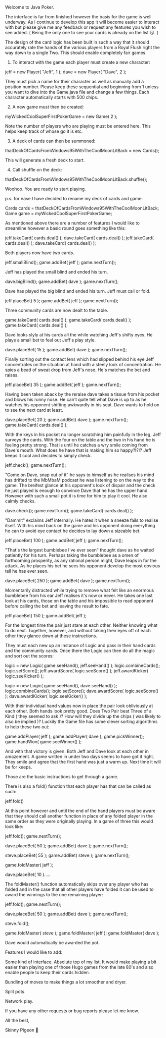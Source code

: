 Welcome to Java Poker.

The interface is far from finished however the basis for the game is well underway. As I continue to develop this app it will become easier to interact with but please give me any feedback or request any features you wish to see added. ( Being the only one to see your cards is already on the list 😏. )

The design of the card logic has been built in such a way that it should accurately rate the hands of the various players from a Royal Flush right the way down to a single Two. This should enable completely fair games.

1. To interact with the game each player must create a new character:


  jeff = new Player( "Jeff", 1 );
  dave = new Player( "Dave", 2 );


They must pick a name for their character as well as manually add a position number. Please keep these sequential and beginning from 1 unless you want to dive into the Game.java file and change a few things. Each character automatically starts with 500 chips.

2. A new game must then be created:


  myWickedCoolSuperFirstPokerGame = new Game( 2 );


Note the number of players who are playing must be entered here. This helps keep track of whose go it is etc.

3. A deck of cards can then be summoned:


  thatDeckOfCardsFromWindows95WithTheCoolMoonLitBack = new Cards();


This will generate a fresh deck to start.

4. Call shuffle on the deck:


  thatDeckOfCardsFromWindows95WithTheCoolMoonLitBack.shuffle();


Woohoo. You are ready to start playing.

p.s. for ease I have decided to rename my deck of cards and game:


  Cards cards = thatDeckOfCardsFromWindows95WithTheCoolMoonLitBack;
  Game game = myWickedCoolSuperFirstPokerGame;


As mentioned above there are a number of features I would like to streamline however a basic round goes something like this:


  jeff.takeCard( cards.deal() );
  dave.takeCard( cards.deal() );
  jeff.takeCard( cards.deal() );
  dave.takeCard( cards.deal() );


Both players now have two cards.


  jeff.smallBlind();
  game.addBet( jeff );
  game.nextTurn();


Jeff has played the small blind and ended his turn.  


  dave.bigBlind();
  game.addBet( dave );
  game.nextTurn();


Dave has played the big blind and ended his turn. Jeff must call or fold.


  jeff.placeBet( 5 );
  game.addBet( jeff );
  game.nextTurn();


Three community cards are now dealt to the table.


  game.takeCard( cards.deal() );
  game.takeCard( cards.deal() );
  game.takeCard( cards.deal() );


Dave looks slyly at his cards all the while watching Jeff's shifty eyes. He plays a small bet to feel out Jeff's play style.


  dave.placeBet( 15 );
  game.addBet( dave );
  game.nextTurn();


Finally sorting out the contact lens which had slipped behind his eye Jeff concentrates on the situation at hand with a steely look of concentration. He spies a bead of sweat drop from Jeff's nose. He's matches the bet and raises. 


  jeff.placeBet( 35 );
  game.addBet( jeff );
  game.nextTurn();


Having been taken aback by the reraise dave takes a tissue from his pocket and blows his runny nose. He can't quite tell what Dave is up to as he watches his opponent shifting awkwardly in his seat. Dave wants to hold on to see the next card at least.


  dave.placeBet( 20 );
  game.addBet( dave );
  game.nextTurn();
  game.takeCard( cards.deal() );


With the keys in his pocket no longer scratching him painfully in the leg, Jeff surveys the cards. With the four on the table and the two in his hand he is feeling pretty strong. That is until he catches a wry smile coming from Dave's mouth. What does he have that is making him so happy?!?!? Jeff keeps it cool and decides to simply check.


  jeff.check();
  game.nextTurn();


"Come on Dave, snap out of it" he says to himself as he realises his mind has drifted to the MbMbaM podcast he was listening to on the way to the game. The breifest glance at his opponent's look of dispair and the check he just played is enough to convince Dave that he has the upper hand. However with such a small pot it is time for him to play it cool. He also calmly checks.


  dave.check();
  game.nextTurn(); 
  game.takeCard( cards.deal() );


"Dammit" exclaims Jeff internally. He hates it when a sneeze fails to realise itself. With his mind back on the game and his opponent doing everything he can to avoid eye contact he decides to lay down a sizeable bet.


  jeff.placeBet( 100 );
  game.addBet( jeff );
  game.nextTurn();


"That's the largest bumblebee I've ever seen" thought dave as he waited patiently for his turn. Perhaps taking the bumblebee as a omen of forthcoming prosperity, as any rational person might, Dave leaps in for the attack. As he places his bet he sees his opponent develop the most obvious tell he has ever seen.


  dave.placeBet( 250 );
  game.addBet( dave );
  game.nextTurn();  


Momentarily distracted while trying to remove what felt like an enormous bumblebee from his ear Jeff realises it's now or never. He takes one last look at his cards, those on the table and his impossible to read opponent before calling the bet and leaving the result to fate.


  jeff.placeBet( 150 );
  game.addBet( jeff );


For the longest time the pair just stare at each other. Neither knowing what to do next. Together, however, and without taking their eyes off of each other they glance down at these instructions. 

They must each new up an instance of Logic and pass in their hand cards and the community cards. Once there the Logic can then do all the magic and sort out the scores: 


  logic = new Logic( game.seeHand(), jeff.seeHand() ); 
  logic.combineCards();
  logic.setScore();
  jeff.awardScore( logic.seeScore() );
  jeff.awardKicker( logic.seeKicker() );

  logic = new Logic( game.seeHand(), dave.seeHand() ); 
  logic.combineCards();
  logic.setScore();
  dave.awardScore( logic.seeScore() );
  dave.awardKicker( logic.seeKicker() );


With their individual hand values now in place the pair look obliviously at each other. Both hands look pretty good. Does Two Pair beat Three of a Kind ( they seemed to ask )?  How will they divide up the chips ( was likely to also be implied )? Luckily the Game file has some clever sorting algorithms to help these two out:


  game.addPlayer( jeff );
  game.addPlayer( dave );
  game.pickWinner();
  game.handWon( game.seeWinner() );


And with that victory is given. Both Jeff and Dave look at each other in amazement. A game written in under two days seems to have got it right. They smile and agree that the first hand was just a warm up. Next time it will be for keeps.

Those are the basic instructions to get through a game. 

There is also a fold() function that each player has that can be called as such:


  jeff.fold()


At this point however and until the end of the hand players must be aware that they should call another function in place of any folded player in the same order as they were originally playing. In a game of three this would look like:


  jeff.fold();
  game.nextTurn();

  dave.placeBet( 50 );
  game.addBet( dave );
  game.nextTurn();

  steve.placeBet( 55 );
  game.addBet( steve );
  game.nextTurn();

  game.foldMaster( jeff );

  dave.placeBet( 10 ).....


The foldMaster() function automatically skips over any player who has folded and in the case that all other players have folded it can be used to award the winnings to the one remaining player:


  jeff.fold();
  game.nextTurn();

  dave.placeBet( 50 );
  game.addBet( dave );
  game.nextTurn();

  steve.fold();

  game.foldMaster( steve );
  game.foldMaster( jeff );
  game.foldMaster( dave );


Dave would automatically be awarded the pot.


Features I would like to add:


  Some kind of interface. Absolute top of my list. It would make playing a bit easier than playing one of those Hugo games from the late 80's and also enable people to keep their cards hidden.

  Bundling of moves to make things a lot smoother and dryer.

  Split pots.

  Network play.



If you have any other requests or bug reports please let me know.

All the best,

  Skinny Pigeon 👻









